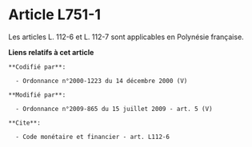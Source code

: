 # Article L751-1

Les articles L. 112-6 et L. 112-7 sont applicables en Polynésie française.

**Liens relatifs à cet article**

	**Codifié par**:

	  - Ordonnance n°2000-1223 du 14 décembre 2000 (V)

	**Modifié par**:

	  - Ordonnance n°2009-865 du 15 juillet 2009 - art. 5 (V)

	**Cite**:

	  - Code monétaire et financier - art. L112-6
